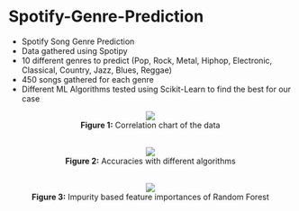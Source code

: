 # Spotify-Genre-Prediction
* Spotify Song Genre Prediction
* Data gathered using Spotipy
* 10 different genres to predict (Pop, Rock, Metal, Hiphop, Electronic, Classical, Country, Jazz, Blues, Reggae)
* 450 songs gathered for each genre
* Different ML Algorithms tested using Scikit-Learn to find the best for our case

<p align="center">
  <img src="../main/img/correlation.png">
  <br /><b>Figure 1:</b> Correlation chart of the data
</p><p align="center"><br />
  <img src="../main/img/accuracies.png">
  <br /><b>Figure 2:</b> Accuracies with different algorithms
</p><p align="center"><br />
  <img src="../main/img/feature_importances.png">
  <br /><b>Figure 3:</b> Impurity based feature importances of Random Forest
</p>
